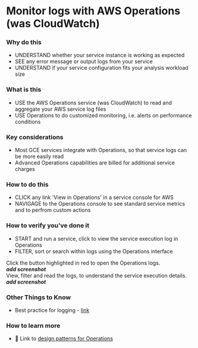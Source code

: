 # Monitor logs with AWS Operations (was CloudWatch)

### Why do this
 - UNDERSTAND whether your service instance is working as expected
 - SEE any error message or output logs from your service
 - UNDERSTAND if your service configuration fits your analysis workload size

### What is this
 - USE the AWS Operations service (was CloudWatch) to read and aggregate your AWS service log files
 - USE Operations to do customized monitoring, i.e. alerts on performance conditions

### Key considerations
 - Most GCE services integrate with Operations, so that service logs can be more easily read
 - Advanced Operations capabilities are billed for additional service charges

### How to do this
 - CLICK any link 'View in Operations' in a service console for AWS
 - NAVIGAGE to the Operations console to see standard service metrics and to perfrom custom actions

### How to verify you've done it
 - START and run a service, click to view the service execution log in Operations 
 - FILTER, sort or search within logs using the Operations interface

Click the button highlighted in red to open the Operations logs.  
***add screenshot***  
View, filter and read the logs, to understand the service execution details.  
***add screenshot***  

### Other Things to Know
 - Best practice for logging - [link](https://cloud.google.com/blog/products/AWS/best-practices-for-working-with-google-cloud-audit-logging)

### How to learn more
 - 📘 Link to [design patterns for Operations](https://cloud.google.com/solutions/design-patterns-for-exporting-Operations-logging)

